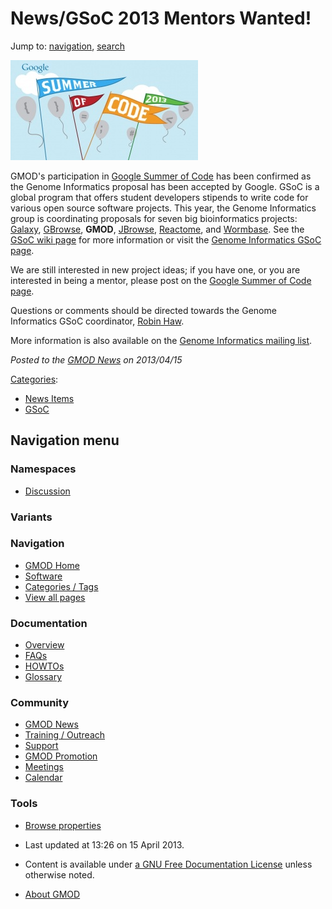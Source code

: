 



<span id="top"></span>




# <span dir="auto">News/GSoC 2013 Mentors Wanted!</span>






Jump to: [navigation](#mw-navigation), [search](#p-search)




<a href="http://google-melange.com" rel="nofollow"
title="Google Summer of Code"><img
src="https://raw.githubusercontent.com/GMOD/gmod.github.io/main/mediawiki/images/thumb/c/c5/Soc-logo-google-blue.jpg/300px-Soc-logo-google-blue.jpg"
srcset="https://raw.githubusercontent.com/GMOD/gmod.github.io/main/mediawiki/images/thumb/c/c5/Soc-logo-google-blue.jpg/450px-Soc-logo-google-blue.jpg 1.5x, https://raw.githubusercontent.com/GMOD/gmod.github.io/main/mediawiki/images/thumb/c/c5/Soc-logo-google-blue.jpg/600px-Soc-logo-google-blue.jpg 2x"
width="300" height="160" alt="Google Summer of Code" /></a>



GMOD's participation in
<a href="http://google-melange.com" class="external text"
rel="nofollow">Google Summer of Code</a> has been confirmed as the
Genome Informatics proposal has been accepted by Google. GSoC is a
global program that offers student developers stipends to write code for
various open source software projects. This year, the Genome Informatics
group is coordinating proposals for seven big bioinformatics projects:
[Galaxy](../Galaxy.1 "Galaxy"), [GBrowse](../GBrowse.1 "GBrowse"),
**GMOD**, [JBrowse](../JBrowse.1 "JBrowse"),
<a href="http://reactome.org" class="external text"
rel="nofollow">Reactome</a>, and
<a href="http://wormbase.org" class="external text"
rel="nofollow">Wormbase</a>. See the [GSoC wiki page](../GSoC "GSoC")
for more information or visit the <a
href="http://www.google-melange.com/gsoc/org/google/gsoc2013/genomeinformatics"
class="external text" rel="nofollow">Genome Informatics GSoC page</a>.

We are still interested in new project ideas; if you have one, or you
are interested in being a mentor, please post on the [Google Summer of
Code page](../GSoC "GSoC").

Questions or comments should be directed towards the Genome Informatics
GSoC coordinator,
<a href="mailto:robin.haw@oicr.on.ca" class="external text"
rel="nofollow">Robin Haw</a>.

More information is also available on the
<a href="https://groups.google.com/group/genome-informatics"
class="external text" rel="nofollow">Genome Informatics mailing list</a>.

  



*Posted to the [GMOD News](../GMOD_News "GMOD News") on 2013/04/15*






[Categories](../Special%3ACategories "Special%3ACategories"):

- [News Items](../Category%3ANews_Items "Category%3ANews Items")
- [GSoC](../Category%3AGSoC "Category%3AGSoC")






## Navigation menu



### Namespaces


- <span id="ca-talk"><a
  href="http://gmod.org/mediawiki/index.php?title=Talk:News/GSoC_2013_Mentors_Wanted!&amp;action=edit&amp;redlink=1"
  accesskey="t"
  title="Discussion about the content page [t]">Discussion</a></span>


### 

### Variants[](#)








<a href="../Main_Page"
style="background-image: url(../../images/GMOD-cogs.png);"
title="Visit the main page"></a>


### Navigation



- <span id="n-GMOD-Home">[GMOD Home](../Main_Page)</span>
- <span id="n-Software">[Software](../GMOD_Components)</span>
- <span id="n-Categories-.2F-Tags">[Categories /
  Tags](../Categories)</span>
- <span id="n-View-all-pages">[View all
  pages](../Special:AllPages)</span>




### Documentation



- <span id="n-Overview">[Overview](../Overview)</span>
- <span id="n-FAQs">[FAQs](../Category%3AFAQ)</span>
- <span id="n-HOWTOs">[HOWTOs](../Category%3AHOWTO)</span>
- <span id="n-Glossary">[Glossary](../Glossary)</span>




### Community



- <span id="n-GMOD-News">[GMOD News](../GMOD_News)</span>
- <span id="n-Training-.2F-Outreach">[Training /
  Outreach](../Training_and_Outreach)</span>
- <span id="n-Support">[Support](../Support)</span>
- <span id="n-GMOD-Promotion">[GMOD Promotion](../GMOD_Promotion)</span>
- <span id="n-Meetings">[Meetings](../Meetings)</span>
- <span id="n-Calendar">[Calendar](../Calendar)</span>




### Tools

- <span id="t-smwbrowselink"><a href="../Special%3ABrowse/News-2FGSoC_2013_Mentors_Wanted!"
  rel="smw-browse">Browse properties</a></span>



- <span id="footer-info-lastmod">Last updated at 13:26 on 15 April
  2013.</span>
<!-- - <span id="footer-info-viewcount">9,837 page views.</span> -->
- <span id="footer-info-copyright">Content is available under
  <a href="http://www.gnu.org/licenses/fdl-1.3.html" class="external"
  rel="nofollow">a GNU Free Documentation License</a> unless otherwise
  noted.</span>

<!-- -->

- <span id="footer-places-about">[About
  GMOD](../GMOD%3AAbout "GMOD%3AAbout")</span>

<!-- -->





